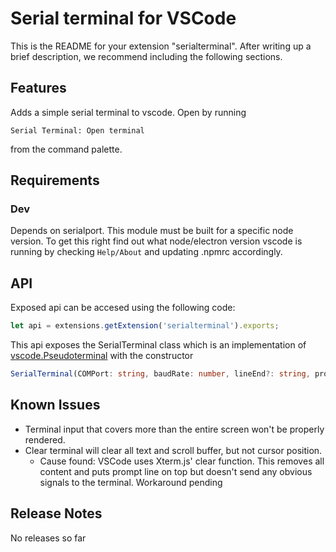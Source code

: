 # Serial terminal for VSCode

This is the README for your extension "serialterminal". After writing up a brief description, we recommend including the following sections.

## Features

Adds a simple serial terminal to vscode. Open by running
~~~
Serial Terminal: Open terminal
~~~
from the command palette.

## Requirements

### Dev
Depends on serialport. This module must be built for a specific node version. To get this right find out what node/electron version
vscode is running by checking ```Help/About``` and updating .npmrc accordingly.

## API
Exposed api can be accesed using the following code:
<!--TODO: Update extension ID-->
~~~typescript
let api = extensions.getExtension('serialterminal').exports;
~~~

This api exposes the SerialTerminal class which is an implementation of [vscode.Pseudoterminal](https://code.visualstudio.com/api/references/vscode-api#Pseudoterminal) with the constructor

~~~typescript
SerialTerminal(COMPort: string, baudRate: number, lineEnd?: string, prompt?: string)
~~~

## Known Issues

- Terminal input that covers more than the entire screen won't be properly rendered.
- Clear terminal will clear all text and scroll buffer, but not cursor position.
  - Cause found: VSCode uses Xterm.js' clear function. This removes all content and puts prompt line on top but doesn't send any obvious signals to the
    terminal. Workaround pending

## Release Notes

No releases so far

